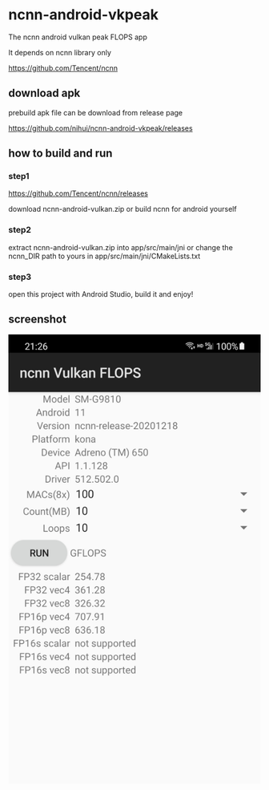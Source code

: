 # ncnn-android-vkpeak

The ncnn android vulkan peak FLOPS app

It depends on ncnn library only

https://github.com/Tencent/ncnn

## download apk

prebuild apk file can be download from release page

https://github.com/nihui/ncnn-android-vkpeak/releases

## how to build and run
### step1
https://github.com/Tencent/ncnn/releases

download ncnn-android-vulkan.zip or build ncnn for android yourself

### step2
extract ncnn-android-vulkan.zip into app/src/main/jni or change the ncnn_DIR path to yours in app/src/main/jni/CMakeLists.txt

### step3
open this project with Android Studio, build it and enjoy!

## screenshot
![](screenshot.png)

